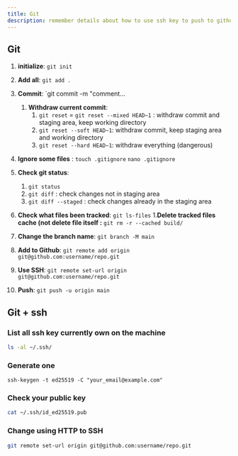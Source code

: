 ```yaml
---
title: Git
description: remember details about how to use ssh key to push to github
---
```

## Git 

1. **initialize**: `git init`
2. **Add all**: `git add .`
3. **Commit**: `git commit -m "comment...
	1. **Withdraw current commit**: 
		1. `git reset` = `git reset --mixed HEAD~1` : withdraw commit and staging area, keep working directory
		2. `git reset --soft HEAD~1`: withdraw commit, keep staging area and working directory
		3. `git reset --hard HEAD~1`: withdraw everything (dangerous)

4. **Ignore some files** : `touch .gitignore` `nano .gitignore`
5. **Check git status**: 
	1. `git status`
	2. `git diff` : check changes not in staging area
	3. `git diff --staged` : check changes already in the staging area
6. **Check what files been tracked**: `git ls-files`
	1.**Delete tracked files cache (not delete file itself :** `git rm -r --cached build/`
7. **Change the branch name**: `git branch -M main`
8. **Add to Github**: `git remote add origin git@github.com:username/repo.git`
9. **Use SSH**: `git remote set-url origin git@github.com:username/repo.git`
10. **Push**: `git push -u origin main`



## Git + ssh
### List all ssh key currently own on the machine

```bash
ls -al ~/.ssh/
```


### Generate one 
`ssh-keygen -t ed25519 -C "your_email@example.com"`



### Check your public key
```bash
cat ~/.ssh/id_ed25519.pub
```


### Change using HTTP  to SSH
```bash
git remote set-url origin git@github.com:username/repo.git
```